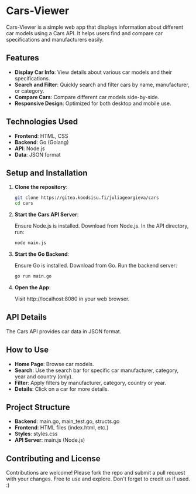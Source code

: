 # Cars-Viewer

Cars-Viewer is a simple web app that displays information about different car models using a Cars API. It helps users find and compare car specifications and manufacturers easily.

## Features

- **Display Car Info**: View details about various car models and their specifications.
- **Search and Filter**: Quickly search and filter cars by name, manufacturer, or category.
- **Compare Cars**: Compare different car models side-by-side.
- **Responsive Design**: Optimized for both desktop and mobile use.

## Technologies Used

- **Frontend**: HTML, CSS
- **Backend**: Go (Golang)
- **API**: Node.js
- **Data**: JSON format

## Setup and Installation

1. **Clone the repository**:
   ```bash
   git clone https://gitea.koodsisu.fi/juliageorgieva/cars
   cd cars
   ```
2. **Start the Cars API Server**:

    Ensure Node.js is installed. Download from Node.js.
    In the API directory, run:

    ```bash
    node main.js
    ```

3. **Start the Go Backend**:

    Ensure Go is installed. Download from Go.
    Run the backend server:
    ```bash
    go run main.go
    ```
3. **Open the App**:

    Visit http://localhost:8080 in your web browser.

## API Details
The Cars API provides car data in JSON format. 
    
## How to Use
- **Home Page**: Browse car models.
- **Search**: Use the search bar for specific car manufacturer, category, year and country (only).
- **Filter**: Apply filters by manufacturer, category, country or year.
- **Details**: Click on a car for more details.
    
## Project Structure
- **Backend**: main.go, main_test.go, structs.go
- **Frontend**: HTML files (index.html, etc.)
- **Styles**: styles.css
- **API Server**: main.js (Node.js)

## Contributing and License
Contributions are welcome! Please fork the repo and submit a pull request with your changes.
Free to use and explore. Don't forget to credit us if used. :)


